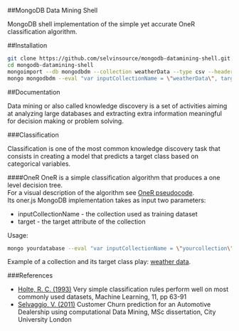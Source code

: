 ##MongoDB Data Mining Shell

MongoDB shell implementation of the simple yet accurate OneR classification algorithm.

##Installation

```sh
git clone https://github.com/selvinsource/mongodb-datamining-shell.git
cd mongodb-datamining-shell
mongoimport --db mongodbdm --collection weatherData --type csv --headerline --file dataset/weatherData.csv
mongo mongodbdm --eval "var inputCollectionName = \"weatherData\", target = \"play\"" datamining/classification/oner.js
```

##Documentation

Data mining or also called knowledge discovery is a set of activities aiming at analyzing large databases and extracting extra information meaningful for decision making or problem solving.

###Classification

Classification is one of the most common knowledge discovery task that consists in creating a model that predicts a target class based on categorical variables.

####OneR
OneR is a simple classification algorithm that produces a one level decision tree.  
For a visual description of the algorithm see [OneR pseudocode].  
Its oner.js MongoDB implementation takes as input two parameters:
* inputCollectionName - the collection used as training dataset
* target - the target attribute of the collection

Usage:
```sh
mongo yourdatabase --eval "var inputCollectionName = \"yourcollection\", target = \"yourtargetclass\"" datamining/classification/oner.js
```

Example of a collection and its target class play: [weather data].

###References
* [Holte, R. C. (1993)] Very simple classification rules perform well on most commonly used datasets, Machine Learning, 11, pp 63-91
* [Selvaggio, V. (2011)] Customer Churn prediction for an Automotive Dealership using computational Data Mining, MSc dissertation, City University London


[Holte, R. C. (1993)]:http://webdocs.cs.ualberta.ca/~holte/Publications/simple_rules.pdf
[OneR pseudocode]:http://www.saedsayad.com/oner.htm
[Selvaggio, V. (2011)]:https://github.com/selvinsource/customer-churn-prediction/blob/master/projectreport.pdf?raw=true
[weather data]:https://github.com/selvinsource/mongodb-datamining-shell/blob/master/dataset/weatherData.csv

